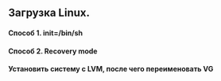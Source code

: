 ## Загрузка Linux.

#### Способ 1. init=/bin/sh

#### Способ 2. Recovery mode

#### Установить систему с LVM, после чего переименовать VG
